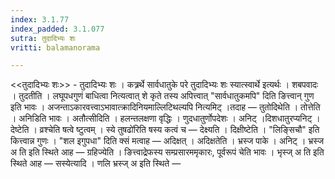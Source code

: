 ```yaml
---
index: 3.1.77
index_padded: 3.1.077
sutra: तुदादिभ्यः शः
vritti: balamanorama

---
```

<<तुदादिभ्यः शः>> - तुदादिभ्यः शः । कत्र्रर्थे सार्वधातुके परे तुदादिभ्यः शः स्यात्स्वार्थे इत्यर्थः । शबपवादः । तुदतीति । लघूपधगुणं बाधित्वा नित्यत्वात् शे कृते तस्य अपित्त्वात् "सार्वधातुकमपि" दिति ङित्त्वान् गुण इति भावः । अजन्ताऽकारवत्त्वाऽभावात्क्रादिनियमाल्लिटिथल्यपि नित्यमिट् ।तदाह —  तुतोदिथेति । तोत्तेति । अनिडिति भावः । अतौत्सीदिति । हलन्तलक्षणा वृद्धिः । णुदधातुर्णोपदेशः । अनिट् ।दिशधातुरप्यनिट् । देष्टेति । व्रश्चेति षत्वे ष्टुत्वम् । स्ये तुषढो॑रिति षस्य कत्वं च —  देक्ष्यति । दिक्षीष्टेति । "लिङ्सिचौ" इति कित्त्वान्न गुणः । "शल इगुपधा" दिति क्सं मत्वाह —  अदिक्षत् । अदिक्षतेति । भ्रस्ज पाके । अनिट् । भ्रस्ज अ ति इति स्थिते आह  —  ग्रहिज्येति । ङित्त्वाद्रेफस्य सम्प्रसारममृकारः, पूर्वरूपं चेति भावः । भृस्ज् अ ति इति स्थिते आह  —  सस्येत्यादि । णलि भ्रस्ज् अ इति स्थिते  —  